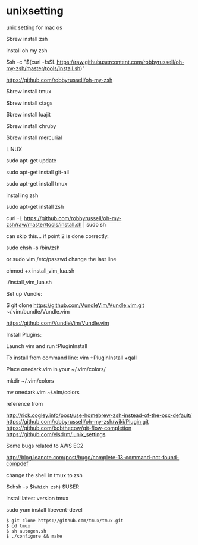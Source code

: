 # unixsetting
unix setting for mac os

$brew install zsh

install oh my zsh

$sh -c "$(curl -fsSL https://raw.githubusercontent.com/robbyrussell/oh-my-zsh/master/tools/install.sh)"

https://github.com/robbyrussell/oh-my-zsh


$brew install tmux

$brew install ctags

$brew install luajit

$brew install chruby

$brew install mercurial


LINUX

sudo apt-get update

sudo apt-get install git-all

sudo apt-get install tmux

installing zsh 

sudo apt-get install zsh

curl -L https://github.com/robbyrussell/oh-my-zsh/raw/master/tools/install.sh | sudo sh

can skip this… if point 2 is done correctly.

sudo chsh -s /bin/zsh

or 
sudo vim /etc/passwd
change the last line


chmod +x install_vim_lua.sh

./install_vim_lua.sh

Set up Vundle:

$ git clone https://github.com/VundleVim/Vundle.vim.git ~/.vim/bundle/Vundle.vim

https://github.com/VundleVim/Vundle.vim


Install Plugins:

Launch vim and run :PluginInstall

To install from command line: vim +PluginInstall +qall

Place onedark.vim in your ~/.vim/colors/

mkdir ~/.vim/colors

mv onedark.vim ~/.vim/colors

reference from

http://rick.cogley.info/post/use-homebrew-zsh-instead-of-the-osx-default/
https://github.com/robbyrussell/oh-my-zsh/wiki/Plugin:git
https://github.com/bobthecow/git-flow-completion
https://github.com/elsdrm/.unix_settings





Some bugs related to AWS EC2 

http://blog.leanote.com/post/hugo/complete-13-command-not-found-compdef

change the shell in tmux to zsh

$chsh -s $(`which zsh`) $USER



install latest version tmux

sudo yum install libevent-devel 

	$ git clone https://github.com/tmux/tmux.git
	$ cd tmux
	$ sh autogen.sh
	$ ./configure && make


